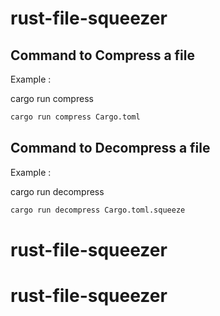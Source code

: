 # rust-file-squeezer

## Command to Compress a file 

Example :

cargo run compress <filename>

```bash
cargo run compress Cargo.toml
```

## Command to Decompress a file 

Example :

cargo run decompress <filename>

```bash
cargo run decompress Cargo.toml.squeeze 
```
# rust-file-squeezer
# rust-file-squeezer
